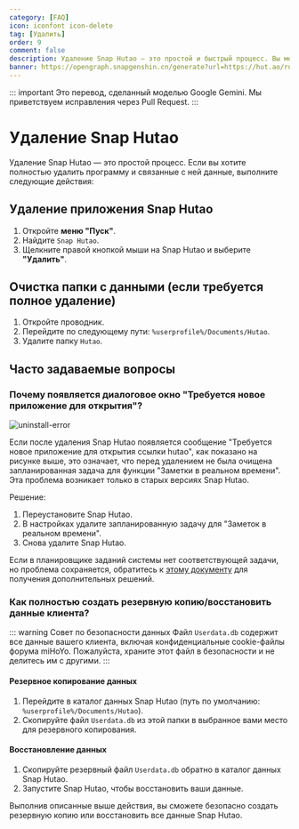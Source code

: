 ```yaml
---
category: [FAQ]
icon: iconfont icon-delete
tag: [Удалить]
order: 9
comment: false
description: Удаление Snap Hutao — это простой и быстрый процесс. Вы можете удалить Snap Hutao в соответствии с этим руководством, выбрав наиболее подходящий для вас способ.
banner: https://opengraph.snapgenshin.cn/generate?url=https://hut.ao/ru/advanced/uninstall.html&has_description=False
---
```


::: important
Это перевод, сделанный моделью Google Gemini. Мы приветствуем исправления через Pull Request.
:::

# Удаление Snap Hutao

Удаление Snap Hutao — это простой процесс. Если вы хотите полностью удалить программу и связанные с ней данные, выполните следующие действия:

## Удаление приложения Snap Hutao

1. Откройте **меню "Пуск"**.
2. Найдите `Snap Hutao`.
3. Щелкните правой кнопкой мыши на Snap Hutao и выберите **"Удалить"**.

## Очистка папки с данными (если требуется полное удаление)

1. Откройте проводник.
2. Перейдите по следующему пути: `%userprofile%/Documents/Hutao`.
3. Удалите папку `Hutao`.

## Часто задаваемые вопросы

### Почему появляется диалоговое окно "Требуется новое приложение для открытия"?

![uninstall-error](https://img.alicdn.com/imgextra/i3/1797064093/O1CN01b3j0eY1g6duBXLJXg_!!1797064093.jpg_.webp)

Если после удаления Snap Hutao появляется сообщение "Требуется новое приложение для открытия ссылки hutao", как показано на рисунке выше, это означает, что перед удалением не была очищена запланированная задача для функции "Заметки в реальном времени". Эта проблема возникает только в старых версиях Snap Hutao.

Решение:

1. Переустановите Snap Hutao.
2. В настройках удалите запланированную задачу для "Заметок в реальном времени".
3. Снова удалите Snap Hutao.

Если в планировщике заданий системы нет соответствующей задачи, но проблема сохраняется, обратитесь к [этому документу](https://github.com/DGP-Studio/Snap.Hutao.Docs/issues/18) для получения дополнительных решений.

### Как полностью создать резервную копию/восстановить данные клиента?

::: warning Совет по безопасности данных
Файл `Userdata.db` содержит все данные вашего клиента, включая конфиденциальные cookie-файлы форума miHoYo. Пожалуйста, храните этот файл в безопасности и не делитесь им с другими.
:::

#### Резервное копирование данных

1. Перейдите в каталог данных Snap Hutao (путь по умолчанию: `%userprofile%/Documents/Hutao`).
2. Скопируйте файл `Userdata.db` из этой папки в выбранное вами место для резервного копирования.

#### Восстановление данных

1. Скопируйте резервный файл `Userdata.db` обратно в каталог данных Snap Hutao.
2. Запустите Snap Hutao, чтобы восстановить ваши данные.

Выполнив описанные выше действия, вы сможете безопасно создать резервную копию или восстановить все данные Snap Hutao.
